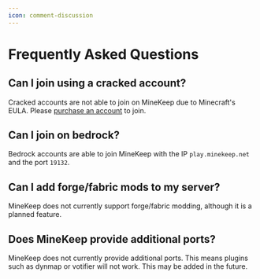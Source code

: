 ```yaml
---
icon: comment-discussion
---
```

# Frequently Asked Questions

## Can I join using a cracked account?
Cracked accounts are not able to join on MineKeep due to Minecraft's EULA.
Please [purchase an account](https://minecraft.net) to join.

## Can I join on bedrock?
Bedrock accounts are able to join MineKeep with the IP `play.minekeep.net` and the port `19132`.

## Can I add forge/fabric mods to my server?
MineKeep does not currently support forge/fabric modding, although it is a planned feature.

## Does MineKeep provide additional ports?
MineKeep does not currently provide additional ports. This means plugins such as dynmap or votifier will not work. This may be added in the future.